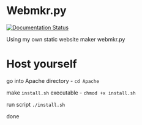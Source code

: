 # Webmkr.py
[![Documentation Status](https://readthedocs.org/projects/webmkrpy/badge/?version=latest)](https://webmkrpy.readthedocs.io/en/latest/?badge=latest)

Using my own static website maker webmkr.py

# Host yourself

go into Apache directory -
`cd Apache`

make `install.sh` executable - 
`chmod +x install.sh`

run script
`./install.sh`

done
